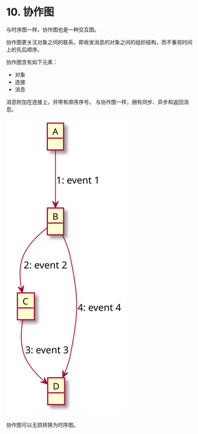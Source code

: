 # 10. 协作图

与时序图一样，协作图也是一种交互图。

协作图更关注对象之间的联系，即收发消息的对象之间的组织结构，而不重视时间上的先后顺序。

协作图含有如下元素：

- 对象
- 连接
- 消息

消息附加在连接上，并带有顺序序号。
与协作图一样，拥有同步、异步和返回消息。

![协作图](../pic/Communication.svg)

协作图可以无损转换为时序图。  
